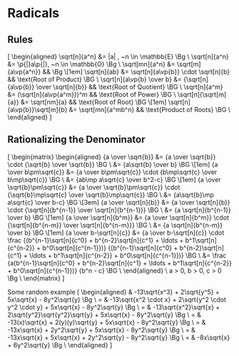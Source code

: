 # Radicals

## Rules

\[
  \begin{aligned}
                   \sqrt[n]{a^n} &= |a|        , ~n \in \mathbb{E}                                   \Bg \\
                   \sqrt[n]{a^n} &= \p{|}a\p{|}, ~n \in \mathbb{O}                                   \Bg \\
                  \sqrt[mn]{a^n} &= \sqrt[m]{a\vp{a^n}}                   &&                         \Bg \\[1em]
                    \sqrt[n]{ab} &= \sqrt[n]{a\vp{b}} \cdot \sqrt[n]{b}   && \text{Root of Product}  \BG \\
       \sqrt[n]{a\vp{b} \over b} &= {\sqrt[n]{a\vp{b}} \over \sqrt[n]{b}} && \text{Root of Quotient} \BG \\
                   \sqrt[n]{a^m} &= (\sqrt[n]{a\vp{a^m}})^m               && \text{Root of Power}    \BG \\
           \sqrt[n]{\sqrt[m]{a}} &= \sqrt[nm]{a}                          && \text{Root of Root}     \BG \\[1em]
    \sqrt[n]{a\vp{b}}\sqrt[m]{b} &= \sqrt[mn]{a^mb^n}                     && \text{Product of Roots} \BG \\
  \end{aligned}
\]

## Rationalizing the Denominator

\[
  \begin{matrix}
    \begin{aligned}
           {a \over \sqrt{b}} &= {a \over \sqrt{b}} \cdot {\sqrt{b} \over \sqrt{b}}                                  \BG \\
                              &= {a\sqrt{b} \over b}                \BG \\[1em]
       {a \over b\pm\sqrt{c}} &= {a \over b\pm\sqrt{c}} \cdot {b\mp\sqrt{c} \over b\mp\sqrt{c}}                      \BG \\
                              &= {ab\mp a\sqrt{c} \over b^2-c}      \BG \\[1em]
{a \over \sqrt{b}\pm\sqrt{c}} &= {a \over \sqrt{b}\pm\sqrt{c}} \cdot {\sqrt{b}\mp\sqrt{c} \over \sqrt{b}\mp\sqrt{c}} \BG \\
                              &= {a\sqrt{b}\mp a\sqrt{c} \over b-c} \BG \\[3em]
        {a \over \sqrt[n]{b}} &= {a \over \sqrt[n]{b}} \cdot {\sqrt[n]{b^{n-1}} \over \sqrt[n]{b^{n-1}}}             \BG \\
                              &= {a \sqrt[n]{b^{n-1}} \over b}      \BG \\[1em]
      {a \over \sqrt[n]{b^m}} &= {a \over \sqrt[n]{b^m}} \cdot {\sqrt[n]{b^{n-m}} \over \sqrt[n]{b^{n-m}}}           \BG \\
                              &= {a \sqrt[n]{b^{n-m}} \over b}      \BG \\[1em]
      {a \over b-\sqrt[n]{c}} &= {a \over b-\sqrt[n]{c}} \cdot \frac
        {(b^{n-1}\sqrt[n]{c^0} + b^{n-2}\sqrt[n]{c^1} + \ldots + b^1\sqrt[n]{c^{n-2}} + b^0\sqrt[n]{c^{n-1}})}
        {(b^{n-1}\sqrt[n]{c^0} + b^{n-2}\sqrt[n]{c^1} + \ldots + b^1\sqrt[n]{c^{n-2}} + b^0\sqrt[n]{c^{n-1}})}       \BG \\
                              &= \frac
        {a(b^{n-1}\sqrt[n]{c^0} + b^{n-2}\sqrt[n]{c^1} + \ldots + b^1\sqrt[n]{c^{n-2}} + b^0\sqrt[n]{c^{n-1}})}
        {b^n - c}                                                   \BG \\
    \end{aligned} \\
    a > 0, b > 0, c > 0 \Bg \\
  \end{matrix}
\]

Some random example
\[
  \begin{aligned}
      & -13\sqrt{x^3} + 2\sqrt{y^5} + 5x\sqrt{x} - 8y^2\sqrt{y}                           \Bg \\
    = & -13\sqrt{x^2 \cdot x} + 2\sqrt{y^2 \cdot y^2 \cdot y} + 5x\sqrt{x} - 8y^2\sqrt{y} \Bg \\
    = & -13\sqrt{x^2}\sqrt{x} + 2\sqrt{y^2}\sqrt{y^2}\sqrt{y} + 5x\sqrt{x} - 8y^2\sqrt{y} \Bg \\
    = & -13(x)\sqrt{x} + 2(y)(y)\sqrt{y} + 5x\sqrt{x} - 8y^2\sqrt{y}                      \Bg \\
    = & -13x\sqrt{x} + 2y^2\sqrt{y} + 5x\sqrt{x} - 8y^2\sqrt{y}                           \Bg \\
    = & -13x\sqrt{x} + 5x\sqrt{x} + 2y^2\sqrt{y} - 8y^2\sqrt{y}                           \Bg \\
    = & -8x\sqrt{x} + 6y^2\sqrt{y}                                                        \Bg \\
  \end{aligned}
\]
